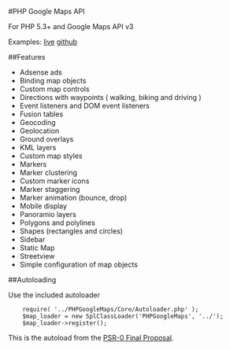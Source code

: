 #PHP Google Maps API

For PHP 5.3+ and Google Maps API v3

Examples: [live](http://www.galengrover.com/projects/PHPGoogleMaps/examples/) [github](https://github.com/galen/PHPGoogleMaps-Examples)

##Features
 - Adsense ads
 - Binding map objects
 - Custom map controls
 - Directions with waypoints ( walking, biking and driving )
 - Event listeners and DOM event listeners
 - Fusion tables
 - Geocoding
 - Geolocation
 - Ground overlays
 - KML layers
 - Custom map styles
 - Markers
 - Marker clustering
 - Custom marker icons
 - Marker staggering
 - Marker animation (bounce, drop)
 - Mobile display
 - Panoramio layers
 - Polygons and polylines
 - Shapes (rectangles and circles)
 - Sidebar
 - Static Map
 - Streetview
 - Simple configuration of map objects

##Autoloading

Use the included autoloader

		require( '../PHPGoogleMaps/Core/Autoloader.php' );
		$map_loader = new SplClassLoader('PHPGoogleMaps', '../');
		$map_loader->register();

This is the autoload from the [PSR-0 Final Proposal](http://groups.google.com/group/php-standards/web/psr-0-final-proposal).
